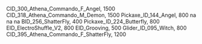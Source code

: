 CID_300_Athena_Commando_F_Angel, 1500
CID_318_Athena_Commando_M_Demon, 1500
Pickaxe_ID_144_Angel, 800
na
na
na
BID_256_ShatterFly, 400
Pickaxe_ID_224_Butterfly, 800
EID_ElectroShuffle_V2, 800
EID_Grooving, 500
Glider_ID_095_Witch, 800
CID_395_Athena_Commando_F_ShatterFly, 1200
